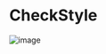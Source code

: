 # CheckStyle
  ![image](https://user-images.githubusercontent.com/83694662/234325797-f66fc344-237e-4ead-90ee-b5ba7b57e627.png)

